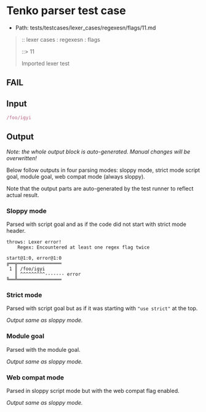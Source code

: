 # Tenko parser test case

- Path: tests/testcases/lexer_cases/regexesn/flags/11.md

> :: lexer cases : regexesn : flags
>
> ::> 11
>
> Imported lexer test

## FAIL

## Input

`````js
/foo/igyi
`````

## Output

_Note: the whole output block is auto-generated. Manual changes will be overwritten!_

Below follow outputs in four parsing modes: sloppy mode, strict mode script goal, module goal, web compat mode (always sloppy).

Note that the output parts are auto-generated by the test runner to reflect actual result.

### Sloppy mode

Parsed with script goal and as if the code did not start with strict mode header.

`````
throws: Lexer error!
    Regex: Encountered at least one regex flag twice

start@1:0, error@1:0
╔══╦════════════════
 1 ║ /foo/igyi
   ║ ^^^^^^^^^------- error
╚══╩════════════════

`````

### Strict mode

Parsed with script goal but as if it was starting with `"use strict"` at the top.

_Output same as sloppy mode._

### Module goal

Parsed with the module goal.

_Output same as sloppy mode._

### Web compat mode

Parsed in sloppy script mode but with the web compat flag enabled.

_Output same as sloppy mode._
